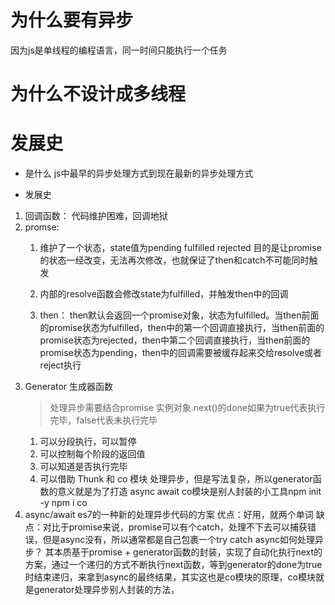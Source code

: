 # 为什么要有异步
因为js是单线程的编程语言，同一时间只能执行一个任务

# 为什么不设计成多线程

# 发展史
- 是什么
    js中最早的异步处理方式到现在最新的异步处理方式

- 发展史
1. 回调函数： 代码维护困难，回调地狱
2. promse: 
    1. 维护了一个状态，state值为pending fulfilled rejected 目的是让promise的状态一经改变，无法再次修改，也就保证了then和catch不可能同时触发
    2. 内部的resolve函数会修改state为fulfilled，并触发then中的回调

    3. then：
    then默认会返回一个promise对象，状态为fulfilled。当then前面的promise状态为fulfilled，then中的第一个回调直接执行，当then前面的promise状态为rejected，then中第二个回调直接执行，当then前面的promise状态为pending，then中的回调需要被缓存起来交给resolve或者reject执行
3. Generator
    生成器函数
    > 处理异步需要结合promise
    实例对象.next()的done如果为true代表执行完毕，false代表未执行完毕
    1. 可以分段执行，可以暂停
    2. 可以控制每个阶段的返回值
    3. 可以知道是否执行完毕
    4. 可以借助 Thunk 和 co 模块 处理异步，但是写法复杂，所以generator函数的意义就是为了打造 async await
        co模块是别人封装的小工具npm init -y   npm i co 
4. async/await
    es7的一种新的处理异步代码的方案
    优点：好用，就两个单词
    缺点：对比于promise来说，promise可以有个catch，处理不下去可以捕获错误，但是async没有，所以通常都是自己包裹一个try catch
    async如何处理异步？
    其本质基于promise + generator函数的封装，实现了自动化执行next的方案，通过一个递归的方式不断执行next函数，等到generator的done为true时结束递归，来拿到async的最终结果，其实这也是co模块的原理，co模块就是generator处理异步别人封装的方法，
